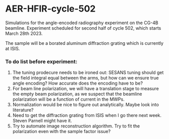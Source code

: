 # AER-HFIR-cycle-502

Simulations for the angle-encoded radiography experiment on the CG-4B beamline. Experiment scheduled for second half of cycle 502, which starts March 28th 2023.

The sample will be a borated aluminum diffraction grating which is currently at ISIS.

### To do list before experiment:

1. The tuning prodecure needs to be ironed out: SESANS tuning should get the field integral equal between the arms, but how can we ensure true angle encoding? How accurate does the encoding have to be? 
2. For beam line polarization, we will have a translation stage to measure the empty beam polarization, as we suspect that the beamline polarization will be a function of current in the MWPs.
3. Normalization would be nice to figure out analytically. Maybe look into literature?
4. Need to get the diffraction grating from ISIS when I go there next week. Steven Parnell might have it.
5. Try to automate image reconstruction algorithm. Try to fit the polarization even with the sample factor issue?
